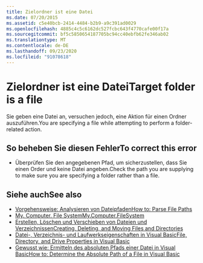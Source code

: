 ```yaml
---
title: Zielordner ist eine Datei
ms.date: 07/20/2015
ms.assetid: c5e40bcb-2414-4484-b2b9-a9c391ad0029
ms.openlocfilehash: 4885c4c5c6162dc527fcbc643f4770cafe00f17a
ms.sourcegitcommit: bf5c5850654187705bc94cc40ebfb62fe346ab02
ms.translationtype: MT
ms.contentlocale: de-DE
ms.lasthandoff: 09/23/2020
ms.locfileid: "91078618"
---
```

# <a name="target-folder-is-a-file"></a><span data-ttu-id="ec584-102">Zielordner ist eine Datei</span><span class="sxs-lookup"><span data-stu-id="ec584-102">Target folder is a file</span></span>

<span data-ttu-id="ec584-103">Sie geben eine Datei an, versuchen jedoch, eine Aktion für einen Ordner auszuführen.</span><span class="sxs-lookup"><span data-stu-id="ec584-103">You are specifying a file while attempting to perform a folder-related action.</span></span>  
  
## <a name="to-correct-this-error"></a><span data-ttu-id="ec584-104">So beheben Sie diesen Fehler</span><span class="sxs-lookup"><span data-stu-id="ec584-104">To correct this error</span></span>  
  
- <span data-ttu-id="ec584-105">Überprüfen Sie den angegebenen Pfad, um sicherzustellen, dass Sie einen Order und keine Datei angeben.</span><span class="sxs-lookup"><span data-stu-id="ec584-105">Check the path you are supplying to make sure you are specifying a folder rather than a file.</span></span>  
  
## <a name="see-also"></a><span data-ttu-id="ec584-106">Siehe auch</span><span class="sxs-lookup"><span data-stu-id="ec584-106">See also</span></span>

- [<span data-ttu-id="ec584-107">Vorgehensweise: Analysieren von Dateipfaden</span><span class="sxs-lookup"><span data-stu-id="ec584-107">How to: Parse File Paths</span></span>](../developing-apps/programming/drives-directories-files/how-to-parse-file-paths.md)
- [<span data-ttu-id="ec584-108">My. Computer. File System</span><span class="sxs-lookup"><span data-stu-id="ec584-108">My.Computer.FileSystem</span></span>](xref:Microsoft.VisualBasic.FileIO.FileSystem)
- [<span data-ttu-id="ec584-109">Erstellen, Löschen und Verschieben von Dateien und Verzeichnissen</span><span class="sxs-lookup"><span data-stu-id="ec584-109">Creating, Deleting, and Moving Files and Directories</span></span>](../developing-apps/programming/drives-directories-files/creating-deleting-and-moving-files-and-directories.md)
- <span data-ttu-id="ec584-110">[Datei-, Verzeichnis- und Laufwerkseigenschaften in Visual Basic](/previous-versions/visualstudio/visual-studio-2010/as4xcs58(v=vs.100))</span><span class="sxs-lookup"><span data-stu-id="ec584-110">[File, Directory, and Drive Properties in Visual Basic](/previous-versions/visualstudio/visual-studio-2010/as4xcs58(v=vs.100))</span></span>
- <span data-ttu-id="ec584-111">[Gewusst wie: Ermitteln des absoluten Pfads einer Datei in Visual Basic](/previous-versions/visualstudio/visual-studio-2010/e00wt2d8(v=vs.100))</span><span class="sxs-lookup"><span data-stu-id="ec584-111">[How to: Determine the Absolute Path of a File in Visual Basic](/previous-versions/visualstudio/visual-studio-2010/e00wt2d8(v=vs.100))</span></span>
